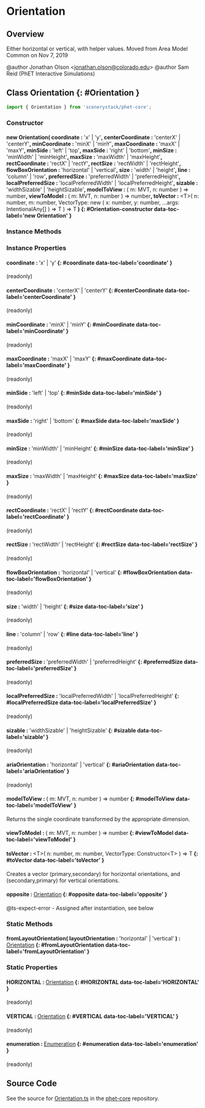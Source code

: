 # Orientation

## Overview

Either horizontal or vertical, with helper values.  Moved from Area Model Common on Nov 7, 2019

@author Jonathan Olson &lt;jonathan.olson@colorado.edu&gt;
@author Sam Reid (PhET Interactive Simulations)

## Class Orientation {: #Orientation }


```js
import { Orientation } from 'scenerystack/phet-core';
```
### Constructor

#### new Orientation( coordinate : <span style="font-weight: 400;">'x' | 'y'</span>, centerCoordinate : <span style="font-weight: 400;">'centerX' | 'centerY'</span>, minCoordinate : <span style="font-weight: 400;">'minX' | 'minY'</span>, maxCoordinate : <span style="font-weight: 400;">'maxX' | 'maxY'</span>, minSide : <span style="font-weight: 400;">'left' | 'top'</span>, maxSide : <span style="font-weight: 400;">'right' | 'bottom'</span>, minSize : <span style="font-weight: 400;">'minWidth' | 'minHeight'</span>, maxSize : <span style="font-weight: 400;">'maxWidth' | 'maxHeight'</span>, rectCoordinate : <span style="font-weight: 400;">'rectX' | 'rectY'</span>, rectSize : <span style="font-weight: 400;">'rectWidth' | 'rectHeight'</span>, flowBoxOrientation : <span style="font-weight: 400;">'horizontal' | 'vertical'</span>, size : <span style="font-weight: 400;">'width' | 'height'</span>, line : <span style="font-weight: 400;">'column' | 'row'</span>, preferredSize : <span style="font-weight: 400;">'preferredWidth' | 'preferredHeight'</span>, localPreferredSize : <span style="font-weight: 400;">'localPreferredWidth' | 'localPreferredHeight'</span>, sizable : <span style="font-weight: 400;">'widthSizable' | 'heightSizable'</span>, modelToView : <span style="font-weight: 400;">( m: MVT, n: <span style="color: hsla(calc(var(--md-hue) + 180deg),80%,40%,1);">number</span> ) =&gt; <span style="color: hsla(calc(var(--md-hue) + 180deg),80%,40%,1);">number</span></span>, viewToModel : <span style="font-weight: 400;">( m: MVT, n: <span style="color: hsla(calc(var(--md-hue) + 180deg),80%,40%,1);">number</span> ) =&gt; <span style="color: hsla(calc(var(--md-hue) + 180deg),80%,40%,1);">number</span></span>, toVector : <span style="font-weight: 400;">&lt;T&gt;( n: <span style="color: hsla(calc(var(--md-hue) + 180deg),80%,40%,1);">number</span>, m: <span style="color: hsla(calc(var(--md-hue) + 180deg),80%,40%,1);">number</span>, VectorType: new ( x: <span style="color: hsla(calc(var(--md-hue) + 180deg),80%,40%,1);">number</span>, y: <span style="color: hsla(calc(var(--md-hue) + 180deg),80%,40%,1);">number</span>, ...args: IntentionalAny[] ) =&gt; T ) =&gt; T</span> ) {: #Orientation-constructor data-toc-label='new Orientation' }

### Instance Methods



### Instance Properties

#### coordinate : <span style="font-weight: 400;">'x' | 'y'</span> {: #coordinate data-toc-label='coordinate' }

(readonly)

#### centerCoordinate : <span style="font-weight: 400;">'centerX' | 'centerY'</span> {: #centerCoordinate data-toc-label='centerCoordinate' }

(readonly)

#### minCoordinate : <span style="font-weight: 400;">'minX' | 'minY'</span> {: #minCoordinate data-toc-label='minCoordinate' }

(readonly)

#### maxCoordinate : <span style="font-weight: 400;">'maxX' | 'maxY'</span> {: #maxCoordinate data-toc-label='maxCoordinate' }

(readonly)

#### minSide : <span style="font-weight: 400;">'left' | 'top'</span> {: #minSide data-toc-label='minSide' }

(readonly)

#### maxSide : <span style="font-weight: 400;">'right' | 'bottom'</span> {: #maxSide data-toc-label='maxSide' }

(readonly)

#### minSize : <span style="font-weight: 400;">'minWidth' | 'minHeight'</span> {: #minSize data-toc-label='minSize' }

(readonly)

#### maxSize : <span style="font-weight: 400;">'maxWidth' | 'maxHeight'</span> {: #maxSize data-toc-label='maxSize' }

(readonly)

#### rectCoordinate : <span style="font-weight: 400;">'rectX' | 'rectY'</span> {: #rectCoordinate data-toc-label='rectCoordinate' }

(readonly)

#### rectSize : <span style="font-weight: 400;">'rectWidth' | 'rectHeight'</span> {: #rectSize data-toc-label='rectSize' }

(readonly)

#### flowBoxOrientation : <span style="font-weight: 400;">'horizontal' | 'vertical'</span> {: #flowBoxOrientation data-toc-label='flowBoxOrientation' }

(readonly)

#### size : <span style="font-weight: 400;">'width' | 'height'</span> {: #size data-toc-label='size' }

(readonly)

#### line : <span style="font-weight: 400;">'column' | 'row'</span> {: #line data-toc-label='line' }

(readonly)

#### preferredSize : <span style="font-weight: 400;">'preferredWidth' | 'preferredHeight'</span> {: #preferredSize data-toc-label='preferredSize' }

(readonly)

#### localPreferredSize : <span style="font-weight: 400;">'localPreferredWidth' | 'localPreferredHeight'</span> {: #localPreferredSize data-toc-label='localPreferredSize' }

(readonly)

#### sizable : <span style="font-weight: 400;">'widthSizable' | 'heightSizable'</span> {: #sizable data-toc-label='sizable' }

(readonly)

#### ariaOrientation : <span style="font-weight: 400;">'horizontal' | 'vertical'</span> {: #ariaOrientation data-toc-label='ariaOrientation' }

(readonly)

#### modelToView : <span style="font-weight: 400;">( m: MVT, n: <span style="color: hsla(calc(var(--md-hue) + 180deg),80%,40%,1);">number</span> ) =&gt; <span style="color: hsla(calc(var(--md-hue) + 180deg),80%,40%,1);">number</span></span> {: #modelToView data-toc-label='modelToView' }

Returns the single coordinate transformed by the appropriate dimension.

#### viewToModel : <span style="font-weight: 400;">( m: MVT, n: <span style="color: hsla(calc(var(--md-hue) + 180deg),80%,40%,1);">number</span> ) =&gt; <span style="color: hsla(calc(var(--md-hue) + 180deg),80%,40%,1);">number</span></span> {: #viewToModel data-toc-label='viewToModel' }

#### toVector : <span style="font-weight: 400;">&lt;T&gt;( n: <span style="color: hsla(calc(var(--md-hue) + 180deg),80%,40%,1);">number</span>, m: <span style="color: hsla(calc(var(--md-hue) + 180deg),80%,40%,1);">number</span>, VectorType: Constructor&lt;T&gt; ) =&gt; T</span> {: #toVector data-toc-label='toVector' }

Creates a vector (primary,secondary) for horizontal orientations, and (secondary,primary) for vertical orientations.

#### opposite : <span style="font-weight: 400;">[Orientation](../phet-core/Orientation.md)</span> {: #opposite data-toc-label='opposite' }

@ts-expect-error - Assigned after instantiation, see below

### Static Methods

#### fromLayoutOrientation( layoutOrientation : <span style="font-weight: 400;">'horizontal' | 'vertical'</span> ) : <span style="font-weight: 400;">[Orientation](../phet-core/Orientation.md)</span> {: #fromLayoutOrientation data-toc-label='fromLayoutOrientation' }

### Static Properties

#### HORIZONTAL : <span style="font-weight: 400;">[Orientation](../phet-core/Orientation.md)</span> {: #HORIZONTAL data-toc-label='HORIZONTAL' }

(readonly)

#### VERTICAL : <span style="font-weight: 400;">[Orientation](../phet-core/Orientation.md)</span> {: #VERTICAL data-toc-label='VERTICAL' }

(readonly)

#### enumeration : <span style="font-weight: 400;">[Enumeration](../phet-core/Enumeration.md)</span> {: #enumeration data-toc-label='enumeration' }

(readonly)



## Source Code

See the source for [Orientation.ts](https://github.com/phetsims/phet-core/blob/main/js/Orientation.ts) in the [phet-core](https://github.com/phetsims/phet-core) repository.
